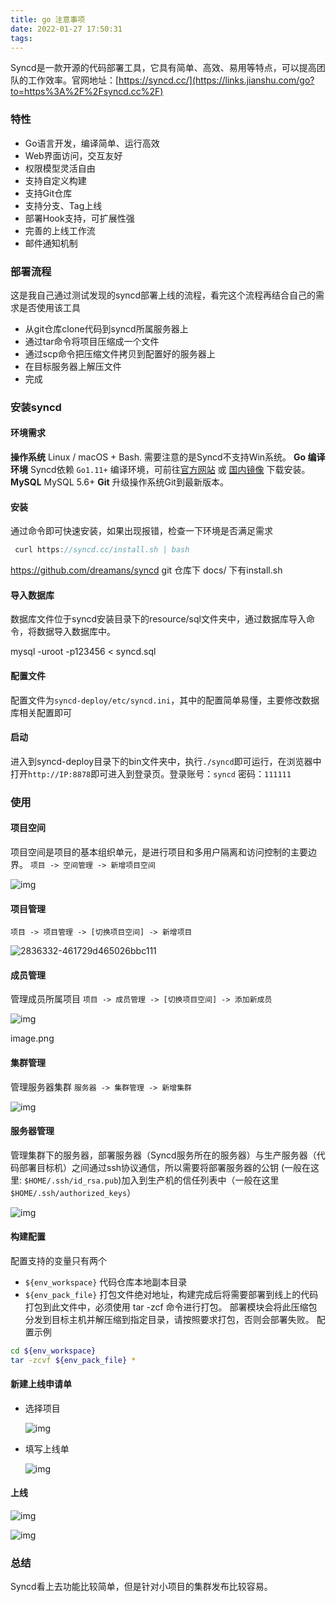 ```yaml
---
title: go 注意事项
date: 2022-01-27 17:50:31
tags:
---
```



Syncd是一款开源的代码部署工具，它具有简单、高效、易用等特点，可以提高团队的工作效率。官网地址：[https://syncd.cc/](https://links.jianshu.com/go?to=https%3A%2F%2Fsyncd.cc%2F)

### 特性

-   Go语言开发，编译简单、运行高效
-   Web界面访问，交互友好
-   权限模型灵活自由
-   支持自定义构建
-   支持Git仓库
-   支持分支、Tag上线
-   部署Hook支持，可扩展性强
-   完善的上线工作流
-   邮件通知机制

### 部署流程

这是我自己通过测试发现的syncd部署上线的流程，看完这个流程再结合自己的需求是否使用该工具

-   从git仓库clone代码到syncd所属服务器上
-   通过tar命令将项目压缩成一个文件
-   通过scp命令把压缩文件拷贝到配置好的服务器上
-   在目标服务器上解压文件
-   完成

### 安装syncd

#### 环境需求

**操作系统**
 Linux / macOS + Bash. 需要注意的是Syncd不支持Win系统。
 **Go 编译环境**
 Syncd依赖 `Go1.11+` 编译环境，可前往[官方网站](https://links.jianshu.com/go?to=https%3A%2F%2Fgolang.org%2Fdl%2F) 或 [国内镜像](https://links.jianshu.com/go?to=https%3A%2F%2Fgolang.google.cn%2Fdl%2F) 下载安装。
 **MySQL**
 MySQL 5.6+
 **Git**
 升级操作系统Git到最新版本。

#### 安装

通过命令即可快速安装，如果出现报错，检查一下环境是否满足需求



```cpp
 curl https://syncd.cc/install.sh | bash
```

https://github.com/dreamans/syncd git 仓库下 docs/ 下有install.sh

#### 导入数据库

数据库文件位于syncd安装目录下的resource/sql文件夹中，通过数据库导入命令，将数据导入数据库中。

mysql -uroot -p123456 < syncd.sql 

#### 配置文件

配置文件为`syncd-deploy/etc/syncd.ini`，其中的配置简单易懂，主要修改数据库相关配置即可

#### 启动

进入到syncd-deploy目录下的bin文件夹中，执行`./syncd`即可运行，在浏览器中打开`http://IP:8878`即可进入到登录页。登录账号：`syncd` 密码：`111111`

### 使用

#### 项目空间

项目空间是项目的基本组织单元，是进行项目和多用户隔离和访问控制的主要边界。
 `项目 -> 空间管理 -> 新增项目空间`

![img](https://raw.githubusercontent.com/ycchildcoder/markdown/main/2836332-82eff5ba45b1cf3a.png)

#### 项目管理

```
项目 -> 项目管理 -> [切换项目空间] -> 新增项目
```

![2836332-461729d465026bbc111](https://raw.githubusercontent.com/ycchildcoder/markdown/main/2836332-461729d465026bbc111.webp)



#### 成员管理

管理成员所属项目
 `项目 -> 成员管理 -> [切换项目空间] -> 添加新成员`

![img](https://raw.githubusercontent.com/ycchildcoder/markdown/main/2836332-f7010d34b2527b36.png)

image.png



#### 集群管理

管理服务器集群
 `服务器 -> 集群管理 -> 新增集群`

![img](https://raw.githubusercontent.com/ycchildcoder/markdown/main/2836332-2f9b203616c766b4.png)



#### 服务器管理

管理集群下的服务器，部署服务器（Syncd服务所在的服务器）与生产服务器（代码部署目标机）之间通过ssh协议通信，所以需要将部署服务器的公钥 (一般在这里: `$HOME/.ssh/id_rsa.pub`)加入到生产机的信任列表中（一般在这里 `$HOME/.ssh/authorized_keys`）

![img](https://raw.githubusercontent.com/ycchildcoder/markdown/main/2836332-bf1eac05d703f913.png)



#### 构建配置

配置支持的变量只有两个

-   `${env_workspace}`
     代码仓库本地副本目录
-   `${env_pack_file}`
     打包文件绝对地址，构建完成后将需要部署到线上的代码打包到此文件中，必须使用 tar -zcf 命令进行打包。
     部署模块会将此压缩包分发到目标主机并解压缩到指定目录，请按照要求打包，否则会部署失败。
     配置示例

```bash
cd ${env_workspace}
tar -zcvf ${env_pack_file} *
```

#### 新建上线申请单

-   选择项目

    ![img](https://raw.githubusercontent.com/ycchildcoder/markdown/main/2836332-045f607db8291730.png)

    

-   填写上线单

    ![img](https://raw.githubusercontent.com/ycchildcoder/markdown/main/2836332-d1881672999765c1.png)

    

#### 上线

![img](https://raw.githubusercontent.com/ycchildcoder/markdown/main/2836332-81d2216b2c144668.png)



![img](https://raw.githubusercontent.com/ycchildcoder/markdown/main/2836332-fbea7dfa050688da.png)



### 总结

Syncd看上去功能比较简单，但是针对小项目的集群发布比较容易。



